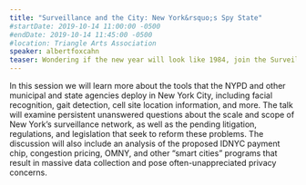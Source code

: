 ```yaml
---
title: "Surveillance and the City: New York&rsquo;s Spy State"
#startDate: 2019-10-14 11:00:00 -0500
#endDate: 2019-10-14 11:45:00 -0500
#location: Triangle Arts Association
speaker: albertfoxcahn
teaser: Wondering if the new year will look like 1984, join the Surveillance Technology Oversight Project Executive Director Albert Fox Cahn for a briefing on the fight to reform NYPD surveillance and protect privacy.
---
```


In this session we will learn more about the tools that the NYPD and other municipal and state agencies deploy in New York City, including facial recognition, gait detection, cell site location information, and more. The talk will examine persistent unanswered questions about the scale and scope of New York&rsquo;s surveillance network, as well as the pending litigation, regulations, and legislation that seek to reform these problems. The discussion will also include an analysis of the proposed IDNYC payment chip, congestion pricing, OMNY, and other &ldquo;smart cities&rdquo; programs that result in massive data collection and pose often-unappreciated privacy concerns.
